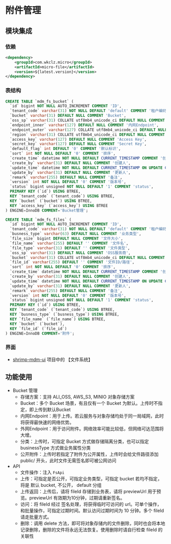 # 附件管理

## 模块集成

### 依赖
```xml
<dependency>
    <groupId>com.wkclz.micro</groupId>
    <artifactId>micro-file</artifactId>
    <version>${latest.version}</version>
</dependency>
```

### 表结构

```sql
CREATE TABLE `mdm_fs_bucket` (
  `id` bigint NOT NULL AUTO_INCREMENT COMMENT 'ID',
  `tenant_code` varchar(31) NOT NULL DEFAULT 'default' COMMENT '租户编码',
  `bucket` varchar(31) DEFAULT NULL COMMENT 'Bucket',
  `oss_sp` varchar(31) COLLATE utf8mb4_unicode_ci DEFAULT NULL COMMENT 'OSS服务商',
  `endpoint_inner` varchar(127) DEFAULT NULL COMMENT '内网Endpoint',
  `endpoint_outer` varchar(127) COLLATE utf8mb4_unicode_ci DEFAULT NULL COMMENT '外网Endpoint',
  `region` varchar(31) COLLATE utf8mb4_unicode_ci DEFAULT NULL COMMENT '区域',
  `access_key` varchar(127) DEFAULT NULL COMMENT 'Access Key',
  `secret_key` varchar(127) DEFAULT NULL COMMENT 'Secret Key',
  `default_flag` int DEFAULT '0' COMMENT '默认标识',
  `sort` int NOT NULL DEFAULT '0' COMMENT '排序',
  `create_time` datetime NOT NULL DEFAULT CURRENT_TIMESTAMP COMMENT '创建时间',
  `create_by` varchar(31) DEFAULT NULL COMMENT '创建人',
  `update_time` datetime NOT NULL DEFAULT CURRENT_TIMESTAMP ON UPDATE CURRENT_TIMESTAMP COMMENT '更新时间',
  `update_by` varchar(31) DEFAULT NULL COMMENT '更新人',
  `remark` varchar(255) DEFAULT NULL COMMENT '备注',
  `version` int NOT NULL DEFAULT '0' COMMENT '版本号',
  `status` bigint unsigned NOT NULL DEFAULT '1' COMMENT 'status',
  PRIMARY KEY (`id`) USING BTREE,
  KEY `tenant_code` (`tenant_code`) USING BTREE,
  KEY `bucket` (`bucket`) USING BTREE,
  KEY `access_key` (`access_key`) USING BTREE
) ENGINE=InnoDB COMMENT='Bucket管理';

CREATE TABLE `mdm_fs_files` (
  `id` bigint NOT NULL AUTO_INCREMENT COMMENT 'ID',
  `tenant_code` varchar(31) NOT NULL DEFAULT 'default' COMMENT '租户编码',
  `busness_type` varchar(63) DEFAULT NULL COMMENT '业务类型',
  `file_size` bigint DEFAULT NULL COMMENT '文件大小',
  `file_name` varchar(255) DEFAULT '' COMMENT '文件名',
  `file_type` varchar(31) DEFAULT '' COMMENT '文件类型',
  `oss_sp` varchar(31) DEFAULT NULL COMMENT 'OSS服务商',
  `bucket` varchar(31) COLLATE utf8mb4_unicode_ci DEFAULT NULL COMMENT 'Bucket',
  `file_id` varchar(255) DEFAULT '' COMMENT '文件ID/路径',
  `sort` int NOT NULL DEFAULT '0' COMMENT '排序',
  `create_time` datetime NOT NULL DEFAULT CURRENT_TIMESTAMP COMMENT '创建时间',
  `create_by` varchar(31) DEFAULT NULL COMMENT '创建人',
  `update_time` datetime NOT NULL DEFAULT CURRENT_TIMESTAMP ON UPDATE CURRENT_TIMESTAMP COMMENT '更新时间',
  `update_by` varchar(31) DEFAULT NULL COMMENT '更新人',
  `remark` varchar(255) DEFAULT NULL COMMENT '备注',
  `version` int NOT NULL DEFAULT '0' COMMENT '版本号',
  `status` bigint unsigned NOT NULL DEFAULT '1' COMMENT 'status',
  PRIMARY KEY (`id`) USING BTREE,
  KEY `tenant_code` (`tenant_code`) USING BTREE,
  KEY `busness_type` (`busness_type`) USING BTREE,
  KEY `file_name` (`file_name`) USING BTREE,
  KEY `bucket` (`bucket`),
  KEY `file_id` (`file_id`)
) ENGINE=InnoDB COMMENT='附件';
```

### 界面

- [shrimp-mdm-ui](https://github.com/shrimp-cloud/shrimp-mdm-ui) 项目中的 【文件系统】



## 功能使用

- Bucket 管理
  - 存储方案：支持 ALI_OSS, AWS_S3, MINIO 对象存储方案
  - Bucket：多个 Bucket 场景，有且仅有一个 Bucket 为默认。上传时不指定，即上传到默认Bucket
  - 内网Endpoint：用于上传。若云服务与对象存储均处于同一局域网，此时将获得最快速的网络优势。
  - 外网Endpoint：用于访问附件。网络效率可能比较低，但网络可达范围将大增。
  - 分类：上传时，可指定 Bucket 方式做存储隔离分类，也可以指定 businessType 方式做业务属性分类
  - 公开附件：上传时若指定了附件为公开属性，上传时会给文件路径添加  public/ 开头，此时文件无需签名即可被公网访问
- API
  - 文件操作：注入 `FsApi`
  - 上传：可指定是否公开，可指定业务类型，可指定 bucket 若均不指定，将是 默认 bucket, 不公开， default 分组
  - 上传返回：上传后，请将 fileId 存储到业务表，请将 previewUrl 用于预览。previewUrl 有效期为10分钟，过期请重新签名。
  - 访问：将 fileId 经过 签名处理，将获得临时可访问的 url。可单个操作，和批量操作，可指定过期时间。默认访问过期时间为 10 分钟。多个 fileId 请走批量方式。
  - 删除：调用 delete 方法，即可将对象存储内的文件删除，同时也会将本地记录删除，删除的文件将永远无法恢复。使用删除时请自行检查 fileId 的关联性

